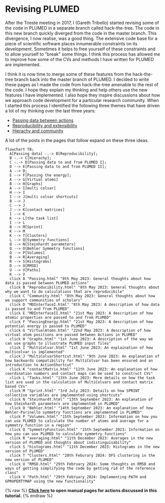 # Revising PLUMED 

After the Trieste meeting in 2017, I (Gareth Tribello) started revising some of the code in PLUMED in a separate branch called hack-the-tree.
The code in this new branch quickly diverged from the code in the master branch. This divergence, I now realise, was a good thing. The extensive
code base for a piece of scientific software places innumerable constraints on its development. Sometimes it helps to free yourself of these
constraints and to allow yourself to "break" some things. I think this process has allowed me to improve how some of the CVs
and methods I have written for PLUMED are implemented.

I think it is now time to merge some of these features from the hack-the-tree branch back into the master branch of PLUMED. I decided to write these pages as
I made the code from hack-the-tree amenable to the rest of the code. I hope they explain my thinking and help others use the
new features I have implemented. I also hope they inspire discussions about how we approach code development for a particular research community.
When I started this process I identified the following three themes that have driven a lot of my thinking over the last three years:

* [Passing data between actions](Passing.md) 
* [Reproducibility and extensibility](Reproducibility.md)
* [Hierachy and community](Community.md)

A lot of the posts in the pages that follow expand on these three ideas.


```mermaid
flowchart TB;
  A[Passing data] -.-> B[Reproducibility];
  B -.-> C[Hierachy];
  C -.-> D[Passing data to and from PLUMED I];
  D --> E[Passing data to and from PLUMED II];
  A --> D;
  E --> F[Passing the energy];
  A --> G[Virtual atoms]
  B --> H[Graphs]
  A --> I[multi colvar]
  H --> I
  I --> J[multi colvar shortcuts]
  B --> J
  C --> J
  J --> K[contact matrices]
  I --> K
  K --> L[the task list]
  I --> L
  B --> M[Sprint]
  K --> M
  K --> T[Clusters]
  L --> Q[Symmetry functions]
  Q --> N[Steinhardt parameters]
  Q --> O[Behler Symmetry functions]
  Q --> P[Volumes]
  B --> R[Averaging]
  R --> S[Histograms]
  D --> U[RMSD]
  U --> V[Paths]
  K --> V
  click A "Passing.html" "8th May 2023: General thoughts about how data is passed between PLUMED actions"
  click B "Reproducibility.html" "8th May 2023: General thoughts about why we want to do calculations that are reproducibile"
  click C "Community.html" "8th May 2023: General thoughts about how we support communities of scholars"
  click D "MDInterfaceI.html" "8th May 2023: A description of how data is passed to and from PLUMED"
  click E "MDInterfaceII.html" "21st May 2023: A description of how atomic properties are passed to and from PLUMED"
  click F "PassingEnergy.html" "21st May 2023: A description of how potential energy is passed to PLUMED"
  click G "VirtualAtoms.html" "22nd May 2023: A description of how virtual atom positions are passed between Actions in PLUMED"
  click H "Graphs.html" "1st June 2023: A description of the way we can use graphs to illustrate PLUMED input files"
  click I "MultiColvar.html" "1st June 2023: An explaination of how multicolvar is implemented"
  click J "MultiColvarShortcut.html" "9th June 2023: An explanation of how backwards compatibility for MultiColvar has been ensured and an introduction to ActionShortcut"
  click K "contactMatrix.html" "12th June 2023: An explanation of how coordination numbers and contact maps can be used to construct CVs"
  click L "Tasks.html" "13th June 2023: More details on how the task list are used in the calculation of MultiColvars and contact matrix based CVs"
  click M "Sprint.html" "3rd July 2023: Details on how SPRINT collective variables are implemented using shortcuts"
  click N "Steinhardt.html" "13th September 2023: An explanation of how Steinhardt parameters are implemented in PLUMED"
  click O "Behler.html" "14th September 2023: An explanation of how Behler-Parinello symmetry functions are implemented in PLUMED"
  click P "Volumes.html" "15th September 2023: Information on how you can use PLUMED to calculate the number of atoms and average for a symmetry function in a region"
  click Q "SymmetryFunction.html" "15th September 2023: Information on how you can use PLUMED to calculate symmetry functions"
  click R "averaging.html" "11th December 2023: Averages in the new version of PLUMED and thoughts about indistinguisability"
  click S "histograms.html" "11th December 2023: Histograms in the new version of PLUMED"
  click T "Clusters.html" "28th Feburary 2024: DFS clustering in the new version of PLUMED"
  click U "RMSD.html" "29th February 2024: Some thoughts on RMSD and ways of getting simplifying the code by getting rid of the reference class"
  click V "Path.html" "29th February 2024: Implementing PATH and GPROPERTYMAP using the new functionality"
```
{% raw %}
<b><a href="https://www.plumed.org/doc-master/user-doc/html/actionlist/?actions=CUSTOM,MATRIX_PRODUCT,AVERAGE,PRINT,DOMAIN_DECOMPOSITION,GSYMFUNC_THREEBODY,REFERENCE_GRID,PDB2CONSTANT,DISPLACEMENT,FIXEDATOM,SORT,DIFFERENCE,GPATH,LOCAL_AVERAGE,SPRINT,DUMPGRID,MATRIX_VECTOR_PRODUCT,CONCATENATE,GROUP,INSPHERE,CENTER,DISTANCE,INTERPOLATE_GRID,LOWEST,TRANSPOSE,ONES,BIASVALUE,GATHER_REPLICAS,PATH,INTEGRATE_GRID,SUM,GEOMETRIC_PATH,RESTRAINT,VSTACK,LESS_THAN,SPHERICAL_HARMONIC,COORDINATIONNUMBER,DISTANCE_MATRIX,COMBINE,CLUSTER_PROPERTIES,WHOLEMOLECULES,PAIRENTROPY,EUCLIDEAN_DISTANCE,CONSTANT,KDE,ACCUMULATE,VOLUME,DFSCLUSTERING,RMSD,PCAVARS,TORSION,GET_VOLUME_ELEMENT,CLUSTER_WEIGHTS,LOCAL_Q1,DIAGONALIZE,OUTER_PRODUCT,MORE_THAN,Q1,HISTOGRAM,RDF,SELECT_COMPONENTS,CONTACT_MATRIX,MEAN,POSITION,Q6,RMSD_VECTOR,Q4,DISTANCES,COM" target="_blank">Click here</a> to open manual pages for actions discussed in this tutorial.</b>
{% endraw %}
